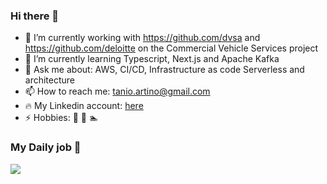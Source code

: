 ### Hi there 👋

- 🔭 I’m currently working with https://github.com/dvsa and https://github.com/deloitte on the Commercial Vehicle Services project
- 🌱 I’m currently learning Typescript, Next.js and Apache Kafka
- 💬 Ask me about: AWS, CI/CD, Infrastructure as code Serverless and architecture
- 📫 How to reach me: tanio.artino@gmail.com
- :fire: My Linkedin account: [here](https://www.linkedin.com/in/gaetanoartino/) 
- ⚡ Hobbies: :bicyclist: :tennis: :swimmer:

### My Daily job :muscle:
![](https://media.giphy.com/media/XjlNyeZp5lDri/giphy.gif)
